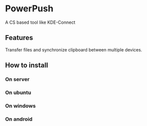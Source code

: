 # PowerPush

A CS based tool like KDE-Connect

## Features

Transfer files and synchronize clipboard between multiple devices.

## How to install

### On server

### On ubuntu

### On windows

### On android
